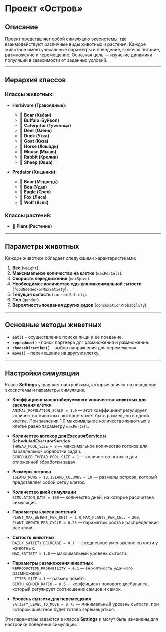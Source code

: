 # Проект «Остров»

## Описание
Проект представляет собой симуляцию экосистемы, где взаимодействуют различные виды животных и растения.
Каждое животное имеет уникальные параметры и поведение, включая питание, размножение и перемещение.
Основная цель — изучение динамики популяций в зависимости от заданных условий.

---

## Иерархия классов

### Классы животных:
- **Herbivore (Травоядные):**
  - 🐗 **Boar (Кабан)**
  - 🐃 **Buffalo (Буйвол)**
  - 🐛 **Caterpillar (Гусеница)** 
  - 🦌 **Deer (Олень)**
  - 🦆 **Duck (Утка)**
  - 🐐 **Goat (Коза)**
  - 🐎 **Horse (Лошадь)**
  - 🐁 **Mouse (Мышь)**
  - 🐇 **Rabbit (Кролик)**
  - 🐑 **Sheep (Овца)**

- **Predator (Хищники):**
  - 🐻 **Bear (Медведь)**
  - 🐍 **Boa (Удав)**
  - 🦅 **Eagle (Орел)**
  - 🦊 **Fox (Лиса)**
  - 🐺 **Wolf (Волк)**

### Классы растений:
- 🌿 **Plant (Растение)**

---

## Параметры животных
Каждое животное обладает следующими характеристиками:
1. **Вес** (`weight`).
2. **Максимальное количество на клетке** (`maxPerCell`).
3. **Скорость передвижения** (`maxSpeed`).
4. **Необходимое количество еды для максимальной сытости** (`foodNeededForMaxSatiety`).
5. **Текущая сытость** (`currentSatiety`).
6. **Пол** (`gender`).
7. **Вероятность поедания других видов** (`consumptionProbability`).

---

## Основные методы животных
- **`eat()`** - осуществление поиска пищи и её поедание.
- **`reproduce()`** - поиск партнера для размножения и размножение.
- **`chooseDirection()`** - выбор направления для перемещения.
- **`move()`** - перемещение на другую клетку.

---

## Настройки симуляции

Класс **Settings** управляет настройками, которые влияют на поведение экосистемы и параметры симуляции.

- **Коэффициент масштабируемости количества животных для заселения клетки**  
  `ANIMAL_POPULATION_SCALE = 1.0` — этот коэффициент регулирует количество животных, которое может быть размещено в одной клетке. При значении 1.0 максимальное количество животных в клетке равно параметру `maxPerCell`.

- **Количество потоков для ExecutorService и ScheduledExecutorService**  
  `THREAD_POOL_SIZE = 8` — максимальное количество потоков для параллельной обработки задач.  
  `SCHEDULED_THREAD_POOL_SIZE = 1` — количество потоков для отложенной обработки задач.

- **Размеры острова**  
  `ISLAND_ROWS = 10`, `ISLAND_COLUMNS = 10` — размеры острова, который представляет собой сетку клеток.

- **Количество дней симуляции**  
  `SIMULATION_DAYS = 100` — количество дней, на которые рассчитана симуляция.

- **Параметры класса растений**  
  `PLANT_MAX_WEIGHT_PER_UNIT = 1.0`, `MAX_PLANTS_PER_CELL = 200`, `PLANT_GROWTH_PER_CYCLE = 0.25` — параметры роста и распределения растений.

- **Сытость животных**  
  `DAILY_SATIETY_DECREASE = 0.1` — ежедневное уменьшение сытости у животных.  
  `MAX_SATIETY = 1.0` — максимальный уровень сытости.

- **Параметры размножения животных**  
  `REPRODUCTION_PROBABILITY = 0.1` — вероятность удачного размножения.  
  `LITTER_SIZE = 1` — размер помёта.  
  `BIRTH_GENDER_RATIO = 0.5` — коэффициент полового дисбаланса, который регулирует соотношение самцов и самок.

- **Уровень сытости для перемещения**  
  `SATIETY_LEVEL_TO_MOVE = 0.75` — минимальный уровень сытости, при котором животное будет готово перемещаться.

Эти параметры задаются в классе **Settings** и могут быть изменены для настройки поведения симуляции.